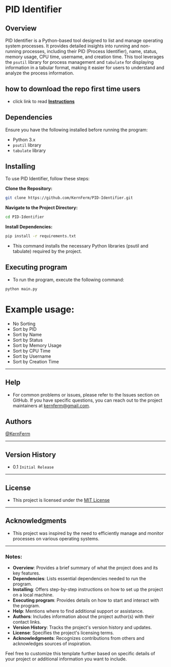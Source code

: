 # PID Identifier

## Overview
PID Identifier is a Python-based tool designed to list and manage operating system processes. It provides detailed insights into running and non-running processes, including their PID (Process Identifier), name, status, memory usage, CPU time, username, and creation time. This tool leverages the `psutil` library for process management and `tabulate` for displaying information in a tabular format, making it easier for users to understand and analyze the process information.

## how to download the repo first time users

  - click link to read [**Instructions**](https://www.fnbubbles420.org/Instructions-On-How-To-Download-Repo)

## Dependencies

Ensure you have the following installed before running the program:
- Python 3.x
- `psutil` library
- `tabulate` library

## Installing

To use PID Identifier, follow these steps:

**Clone the Repository:**
   ```bash
   git clone https://github.com/KernFerm/PID-Identifier.git
   ```

**Navigate to the Project Directory:**

```bash
cd PID-Identifier
```

**Install Dependencies:**

```bash
pip install -r requirements.txt
```
- This command installs the necessary Python libraries (psutil and tabulate) required by the project.

## Executing program

- To run the program, execute the following command:

```bash
python main.py
```

# Example usage:
- No Sorting
- Sort by PID
- Sort by Name
- Sort by Status
- Sort by Memory Usage
- Sort by CPU Time
- Sort by Username
- Sort by Creation Time

----

## Help

- For common problems or issues, please refer to the Issues section on GitHub. If you have specific questions, you can reach out to the project maintainers at [kernferm@gmail.com](kernferm@gmail.com).


## Authors

[@KernFerm](https://x.com/kernferm)

---

## Version History

- 0.1
`Initial Release`

---

## License

- This project is licensed under the [MIT License](https://github.com/KernFerm/PID-Identifier/blob/main/LICENSE) 

---

## Acknowledgments

- This project was inspired by the need to efficiently manage and monitor processes on various operating systems.

---


### Notes:
- **Overview**: Provides a brief summary of what the project does and its key features.
- **Dependencies**: Lists essential dependencies needed to run the program.
- **Installing**: Offers step-by-step instructions on how to set up the project on a local machine.
- **Executing program**: Provides details on how to start and interact with the program.
- **Help**: Mentions where to find additional support or assistance.
- **Authors**: Includes information about the project author(s) with their contact links.
- **Version History**: Tracks the project's version history and updates.
- **License**: Specifies the project's licensing terms.
- **Acknowledgments**: Recognizes contributions from others and acknowledges sources of inspiration.

Feel free to customize this template further based on specific details of your project or additional information you want to include.
